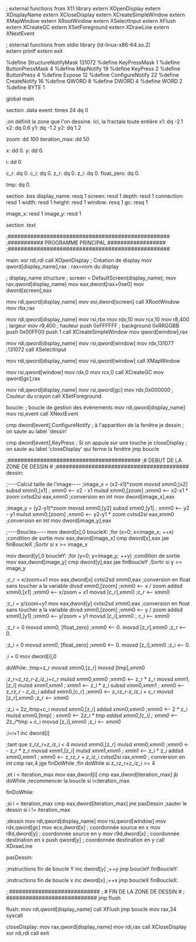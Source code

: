 ; external functions from X11 library
extern XOpenDisplay
extern XDisplayName
extern XCloseDisplay
extern XCreateSimpleWindow
extern XMapWindow
extern XRootWindow
extern XSelectInput
extern XFlush
extern XCreateGC
extern XSetForeground
extern XDrawLine
extern XNextEvent

; external functions from stdio library (ld-linux-x86-64.so.2)    
extern printf
extern exit

%define    StructureNotifyMask    131072
%define KeyPressMask        1
%define ButtonPressMask        4
%define MapNotify        19
%define KeyPress        2
%define ButtonPress        4
%define Expose            12
%define ConfigureNotify        22
%define CreateNotify 16
%define QWORD    8
%define DWORD    4
%define WORD    2
%define BYTE    1

global main

section .data
event:        times    24 dq 0

;on définit la zone que l'on dessine. Ici, la fractale toute entière
x1:    dq    -2.1
x2:    dq    0.6
y1:    dq    -1.2
y2:    dq    1.2

zoom: dd 100
iteration_max: dd 50


x: dd 0.
y: dd 0.

i: dd 0

c_r: dq 0.
c_i: dq 0.
z_r: dq 0.
z_i: dq 0.
float_zero: dq 0.

tmp: dq 0.


section .bss
display_name:    resq    1
screen:            resd    1
depth:             resd    1
connection:        resd    1
width:             resd    1
height:            resd    1
window:        resq    1
gc:        resq    1

image_x: resd 1
image_y: resd 1

section .text
    
;##################################################
;########### PROGRAMME PRINCIPAL ##################
;##################################################

main:
xor     rdi,rdi
call    XOpenDisplay	; Création de display
mov     qword[display_name],rax	; rax=nom du display

; display_name structure
; screen = DefaultScreen(display_name);
mov     rax,qword[display_name]
mov     eax,dword[rax+0xe0]
mov     dword[screen],eax

mov rdi,qword[display_name]
mov esi,dword[screen]
call XRootWindow
mov rbx,rax

mov rdi,qword[display_name]
mov rsi,rbx
mov rdx,10
mov rcx,10
mov r8,400	; largeur
mov r9,400	; hauteur
push 0xFFFFFF	; background  0xRRGGBB
push 0x00FF00
push 1
call XCreateSimpleWindow
mov qword[window],rax

mov rdi,qword[display_name]
mov rsi,qword[window]
mov rdx,131077 ;131072
call XSelectInput

mov rdi,qword[display_name]
mov rsi,qword[window]
call XMapWindow

mov rsi,qword[window]
mov rdx,0
mov rcx,0
call XCreateGC
mov qword[gc],rax

mov rdi,qword[display_name]
mov rsi,qword[gc]
mov rdx,0x000000	; Couleur du crayon
call XSetForeground

boucle: ; boucle de gestion des évènements
mov rdi,qword[display_name]
mov rsi,event
call XNextEvent

cmp dword[event],ConfigureNotify	; à l'apparition de la fenêtre
je dessin							; on saute au label 'dessin'

cmp dword[event],KeyPress			; Si on appuie sur une touche
je closeDisplay						; on saute au label 'closeDisplay' qui ferme la fenêtre
jmp boucle

;#########################################
;#		DEBUT DE LA ZONE DE DESSIN     #
;#########################################
dessin:

;----Calcul taille de l'image----
;image_x = (x2-x1)*zoom
movsd xmm0,[x2]
subsd xmm0,[x1] ; xmm0 <-- x2 - x1
mulsd xmm0,[zoom] ;xmm0 <-- x2-x1 * zoom
cvtsd2si eax,xmm0 ;conversion en int
mov dword[image_x],eax

;image_y = (y2-y1)*zoom
movsd xmm0,[y2]
subsd xmm0,[y1] ; xmm0 <-- y2 - y1
mulsd xmm0,[zoom] ;xmm0 <-- y2-y1 * zoom
cvtsd2si eax,xmm0 ;conversion en int
mov dword[image_y],eax

;----Boucles----
mov dword[x],0
boucleX: ;for (x=0; x<image_x; ++x)
;condition de sortie
mov eax,dword[image_x]
cmp dword[x],eax
jae finBoucleX ;Sortir si x >= image_x

mov dword[y],0
boucleY: ;for (y=0; y<image_y; ++y)
;condition de sortie
mov eax,dword[image_y]
cmp dword[y],eax
jae finBoucleY ;Sortir si y >= image_y

;c_r = x/zoom+x1
mov eax,dword[x]
cvtsi2sd xmm0,eax ;conversion en float sans toucher a la variable
divsd xmm0,[zoom] ;xmm0 <-- x / zoom
addsd xmm0,[x1] ;xmm0 <-- x/zoom + x1
movsd [c_r],xmm0 ;c_r <-- xmm0

;c_i = y/zoom+y1
mov eax,dword[y]
cvtsi2sd xmm0,eax ;conversion en float sans toucher a la variable
divsd xmm0,[zoom] ;xmm0 <-- y / zoom
addsd xmm0,[y1] ;xmm0 <-- y/zoom + y1
movsd [c_i],xmm0 ; c_i <-- xmm0

;z_r = 0
movsd xmm0, [float_zero] ;xmm0 <-- 0.
movsd [z_r],xmm0 ;z_r <-- 0.

;z_i = 0
movsd xmm0, [float_zero] ;xmm0 <-- 0.
movsd [z_i],xmm0 ;z_i <-- 0.

;i = 0
mov dword[i],0

doWhile:
;tmp=z_r
movsd xmm0,[z_r]
movsd [tmp],xmm0

;z_r=z_r*z_r-z_i*z_i+c_r
mulsd xmm0,xmm0 ;xmm0 <-- z_r * z_r
movsd xmm1,[z_i]
mulsd xmm1,xmm1 ; xmm1 <-- z_i * z_i
subsd xmm0,xmm1 ; xmm0 <-- z_r*z_r - z_i*z_i
addsd xmm0,[c_r] ;xmm0 <-- z_r*z_r-z_i*z_i + c_r
movsd [z_r],xmm0 ;z_r <-- xmm0

;z_i = 2*z_i*tmp+c_i
movsd xmm0,[z_i]
addsd xmm0,xmm0 ;xmm0 <-- 2 * z_i
mulsd xmm0,[tmp] ; xmm0 <-- 2*z_i * tmp
addsd xmm0,[c_i] ; xmm0 <-- 2*z_i*tmp + c_i
movsd [z_i],xmm0 ;z_i <-- xmm0

;i=i+1
inc dword[i]

;tant que z_r*z_r+z_i*z_i < 4
movsd xmm0,[z_r]
mulsd xmm0,xmm0 ;xmm0 <-- z_r * z_r
movsd xmm1,[z_i]
mulsd xmm1,xmm1 ; xmm1 <-- z_i * z_i
addsd xmm0,xmm1 ; xmm0 <-- z_r*z_r + z_i*z_i
cvtsd2si rax,xmm0 ; conversion en int
cmp rax,4
jge finDoWhile ;fin doWhile si z_r*z_r+z_i*z_i >= 4

;et i < iteration_max
mov eax,dword[i]
cmp eax,dword[iteration_max]
jb doWhile ;recommencer la boucle si i<iteration_max

finDoWhile:

;si i = iteration_max
cmp eax,dword[iteration_max]
jne pasDessin ;sauter le dessin si i != iteration_max

;dessin
mov rdi,qword[display_name]
mov rsi,qword[window]
mov rdx,qword[gc]
mov ecx,dword[x]	; coordonnée source en x
mov r8d,dword[y]	; coordonnée source en y
mov r9d,dword[x]	; coordonnée destination en x
push qword[y]		; coordonnée destination en y
call XDrawLine

pasDessin:

;instructions fin de boucle Y
inc dword[y] ;++y
jmp boucleY
finBoucleY:

;instructions fin de boucle x
inc dword[x] ;++x
jmp boucleX
finBoucleX:

; ############################
; # FIN DE LA ZONE DE DESSIN #
; ############################
jmp flush

flush:
mov rdi,qword[display_name]
call XFlush
jmp boucle
mov rax,34
syscall

closeDisplay:
    mov     rax,qword[display_name]
    mov     rdi,rax
    call    XCloseDisplay
    xor	    rdi,rdi
    call    exit
